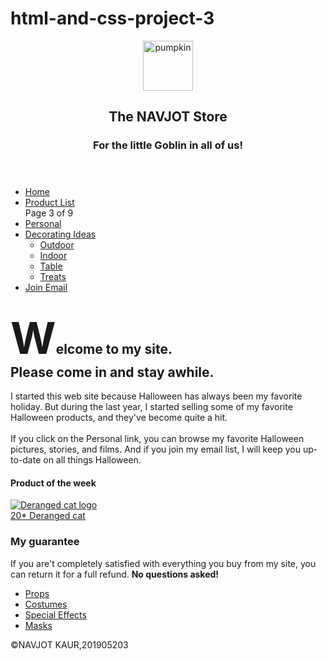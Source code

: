 # html-and-css-project-3
<html lang="en">
<head>
<meta charset="utf-8">
<title>The NAVJOT Store</title>
<link rel="stylesheet" href="style.css">
</head>
<body>
<header>
<img src="pumpkin.gif" alt="pumpkin" height="80">
<h2>The NAVJOT Store</h2>
<h3>For the little Goblin in all of us!</h3>
</header>
<project id="project_menu">
<ul>
<li><a href="index2.html" class="current">Home</a></li>
<li><a href="products.html">Product List</a></li>
Page 3 of 9
<li><a href="personal.html">Personal</a></li>
<li><a href="decoratingideas.html">Decorating Ideas</a>
<ul>
<li><a href="#">Outdoor</a></li>
<li><a href="decorating/indoor.html">Indoor</a></li>
<li><a href="#">Table</a></li>
<li><a href="#">Treats</a></li>
</ul>
</li>
<li><a href="tickets.html">Join Email</a></li>
</ul>
</project>
<main>
<section>
<h2><b style="font-size:70px;">W</b>elcome to my site.<br>Please come in and stay awhile.</h2>
<article>
<p>I started this web site because Halloween has always been my favorite holiday. But during the last
year, I started selling some of my favorite Halloween products, and they've become quite a hit.
<br><br>
If you click on the Personal link, you can browse my favorite Halloween pictures, stories, and films.
And if you join my email list, I will keep you up-to-date on all things Halloween. </p>
<h4>Product of the week</h4>
<a href="products/derangedcat.html"><img src="cat1.jpg" alt="Deranged cat logo"></a> <br>
<a href="products/derangedcat.html">20* Deranged cat</a>
<br>
<h1>My guarantee</h1>
<p>If you are't completely satisfied with everything you buy from my site,
you can return it for a full refund. <strong>No questions asked!</strong></p> </article>
</section>
<aside>
<ul>
<li><a href="products/props.html">Props</a></li> <li><a
href="products/costumes.html">Costumes</a></li> <li><a href="products/special.html">Special
Effects</a></li> <li><a href="products/masks.html">Masks</a></li>
</ul>
</aside>
</main>
<footer>
<p>&copy;NAVJOT KAUR,201905203</p>
</footer>
</body>
</html>
